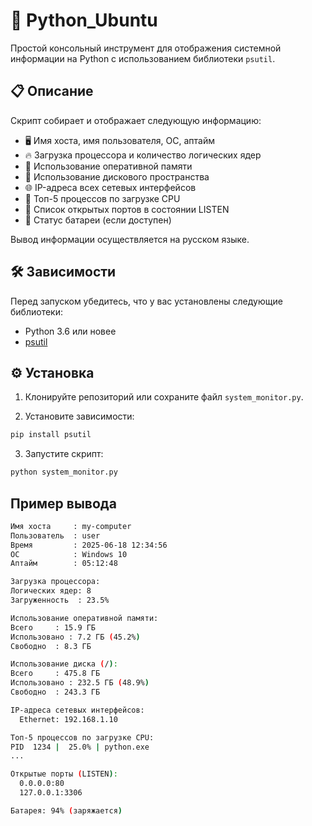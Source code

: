 # 🔧 Python_Ubuntu
Простой консольный инструмент для отображения системной информации на Python с использованием библиотеки `psutil`.

## 📋 Описание

Скрипт собирает и отображает следующую информацию:

- 🖥️ Имя хоста, имя пользователя, ОС, аптайм
- 🔥 Загрузка процессора и количество логических ядер
- 🧠 Использование оперативной памяти
- 💾 Использование дискового пространства
- 🌐 IP-адреса всех сетевых интерфейсов
- 🔧 Топ-5 процессов по загрузке CPU
- 📡 Список открытых портов в состоянии LISTEN
- 🔋 Статус батареи (если доступен)

Вывод информации осуществляется на русском языке.

## 🛠️ Зависимости

Перед запуском убедитесь, что у вас установлены следующие библиотеки:

- Python 3.6 или новее
- [psutil](https://pypi.org/project/psutil/)

## ⚙️ Установка

1. Клонируйте репозиторий или сохраните файл `system_monitor.py`.

2. Установите зависимости:

```bash
pip install psutil
```
3. Запустите скрипт:

```bash
python system_monitor.py
```

## Пример вывода
```bash
Имя хоста     : my-computer
Пользователь  : user
Время         : 2025-06-18 12:34:56
ОС            : Windows 10
Аптайм        : 05:12:48

Загрузка процессора:
Логических ядер: 8
Загруженность  : 23.5%

Использование оперативной памяти:
Всего     : 15.9 ГБ
Использовано : 7.2 ГБ (45.2%)
Свободно  : 8.3 ГБ

Использование диска (/):
Всего     : 475.8 ГБ
Использовано : 232.5 ГБ (48.9%)
Свободно  : 243.3 ГБ

IP-адреса сетевых интерфейсов:
  Ethernet: 192.168.1.10

Топ-5 процессов по загрузке CPU:
PID  1234 |  25.0% | python.exe
...

Открытые порты (LISTEN):
  0.0.0.0:80
  127.0.0.1:3306

Батарея: 94% (заряжается)
```
